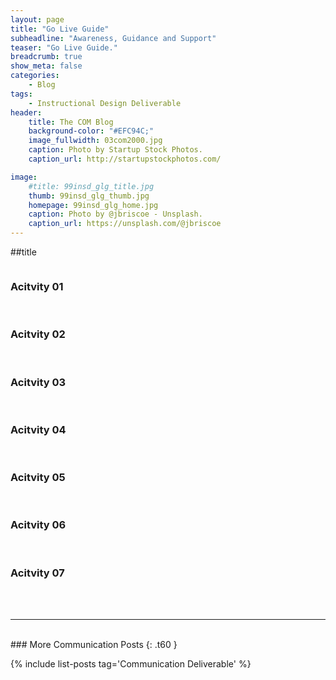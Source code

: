 ```yaml
---
layout: page
title: "Go Live Guide"
subheadline: "Awareness, Guidance and Support"
teaser: "Go Live Guide."
breadcrumb: true
show_meta: false
categories:
    - Blog
tags:
    - Instructional Design Deliverable
header:
    title: The COM Blog
    background-color: "#EFC94C;"
    image_fullwidth: 03com2000.jpg
    caption: Photo by Startup Stock Photos.
    caption_url: http://startupstockphotos.com/

image:
    #title: 99insd_glg_title.jpg
    thumb: 99insd_glg_thumb.jpg
    homepage: 99insd_glg_home.jpg
    caption: Photo by @jbriscoe - Unsplash.
    caption_url: https://unsplash.com/@jbriscoe
---
```

##title
<div class="row" >
  <div class="medium-12 columns t30">
    <strong class="show-for-small-only"><img src="{{ site.urlimg }}99insd_glg_widget.jpg" alt=""></strong>
    <strong class="show-for-medium-up"><img src="{{ site.urlimg }}99insd_glg_title.jpg" alt=""></strong>
  </div>
</div>

### Acitvity 01
<div class="row" >
  <div class="medium-12 columns t30">
    <strong class="show-for-small-only"><img src="{{ site.urlimg }}99insd_glg_act01_widget.jpg" alt=""></strong>
    <strong class="show-for-medium-up"><img src="{{ site.urlimg }}99insd_glg_act01_thumb.jpg" alt=""></strong>
  </div>
</div>

<br>

### Acitvity 02
<div class="row" >
  <div class="medium-12 columns t30">
    <strong class="show-for-small-only"><img src="{{ site.urlimg }}99insd_glg_act02_widget.jpg" alt=""></strong>
    <strong class="show-for-medium-up"><img src="{{ site.urlimg }}99insd_glg_act02_thumb.jpg" alt=""></strong>
  </div>
</div>

<br>

### Acitvity 03
<div class="row" >
  <div class="medium-12 columns t30">
    <strong class="show-for-small-only"><img src="{{ site.urlimg }}99insd_glg_act03_widget.jpg" alt=""></strong>
    <strong class="show-for-medium-up"><img src="{{ site.urlimg }}99insd_glg_act03_thumb.jpg" alt=""></strong>
  </div>
</div>

<br>

### Acitvity 04
<div class="row" >
  <div class="medium-12 columns t30">
    <strong class="show-for-small-only"><img src="{{ site.urlimg }}99insd_glg_act04_widget.jpg" alt=""></strong>
    <strong class="show-for-medium-up"><img src="{{ site.urlimg }}99insd_glg_act04_thumb.jpg" alt=""></strong>
  </div>
</div>

<br>

### Acitvity 05
<div class="row" >
  <div class="medium-12 columns t30">
    <strong class="show-for-small-only"><img src="{{ site.urlimg }}99insd_glg_act05_widget.jpg" alt=""></strong>
    <strong class="show-for-medium-up"><img src="{{ site.urlimg }}99insd_glg_act05_thumb.jpg" alt=""></strong>
  </div>
</div>

<br>

### Acitvity 06
<div class="row" >
  <div class="medium-12 columns t30">
    <strong class="show-for-small-only"><img src="{{ site.urlimg }}99insd_glg_act06_widget.jpg" alt=""></strong>
    <strong class="show-for-medium-up"><img src="{{ site.urlimg }}99insd_glg_act06_thumb.jpg" alt=""></strong>
  </div>
</div>

<br>

### Acitvity 07
<div class="row" >
  <div class="medium-12 columns t30">
    <strong class="show-for-small-only"><img src="{{ site.urlimg }}99insd_glg_act07_widget.jpg" alt=""></strong>
    <strong class="show-for-medium-up"><img src="{{ site.urlimg }}99insd_glg_act07_thumb.jpg" alt=""></strong>
  </div>
</div>

<br>

<br>
<hr>
<br>
### More Communication Posts
{: .t60 }

{% include list-posts tag='Communication Deliverable' %}
